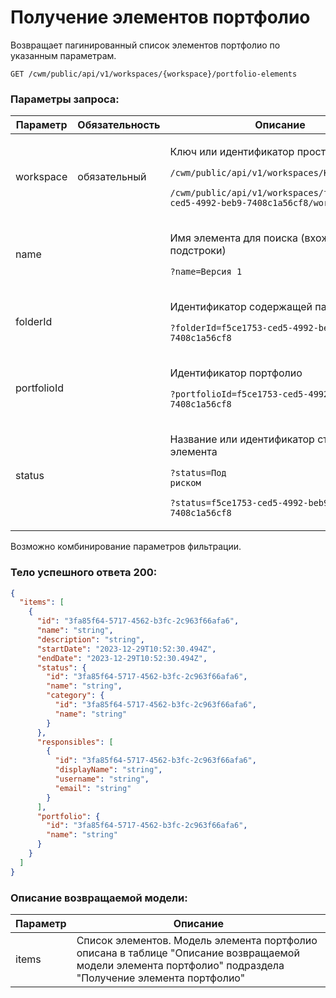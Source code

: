 # Получение элементов портфолио

Возвращает пагинированный список элементов портфолио по указанным параметрам.

`GET /cwm/public/api/v1/workspaces/{workspace}/portfolio-elements`

### Параметры запроса:

| Параметр    | Обязательность | Описание                                                                                                                                                                                                  |
| ----------- | -------------- | --------------------------------------------------------------------------------------------------------------------------------------------------------------------------------------------------------- |
| workspace   | обязательный   | <p>Ключ или идентификатор пространства</p><p><code>/cwm/public/api/v1/workspaces/KEY/workitems</code></p><p><code>/cwm/public/api/v1/workspaces/f5ce1753-ced5-4992-beb9-7408c1a56cf8/workitems</code></p> |
| name        |                | <p>Имя элемента для поиска (вхождение подстроки)</p><p><code>?name=Версия 1</code></p>                                                                                                                    |
| folderId    |                | <p>Идентификатор содержащей папки</p><p><code>?folderId=f5ce1753-ced5-4992-beb9-7408c1a56cf8</code></p>                                                                                                   |
| portfolioId |                | <p>Идентификатор портфолио</p><p><code>?portfolioId=f5ce1753-ced5-4992-beb9-7408c1a56cf8</code></p>                                                                                                       |
| status      |                | <p>Название или идентификатор статуса элемента</p><p><code>?status=Под риском</code></p><p><code>?status=f5ce1753-ced5-4992-beb9-7408c1a56cf8</code></p>                                                  |

Возможно комбинирование параметров фильтрации.

### Тело успешного ответа 200:

```json
{
  "items": [
    {
      "id": "3fa85f64-5717-4562-b3fc-2c963f66afa6",
      "name": "string",
      "description": "string",
      "startDate": "2023-12-29T10:52:30.494Z",
      "endDate": "2023-12-29T10:52:30.494Z",
      "status": {
        "id": "3fa85f64-5717-4562-b3fc-2c963f66afa6",
        "name": "string",
        "category": {
          "id": "3fa85f64-5717-4562-b3fc-2c963f66afa6",
          "name": "string"
        }
      },
      "responsibles": [
        {
          "id": "3fa85f64-5717-4562-b3fc-2c963f66afa6",
          "displayName": "string",
          "username": "string",
          "email": "string"
        }
      ],
      "portfolio": {
        "id": "3fa85f64-5717-4562-b3fc-2c963f66afa6",
        "name": "string"
      }
    }
  ]
}
```

### Описание возвращаемой модели:

| Параметр | Описание                                                                                                                                                  |
| -------- | --------------------------------------------------------------------------------------------------------------------------------------------------------- |
| items    | Список элементов. Модель элемента портфолио описана в таблице "Описание возвращаемой модели элемента портфолио" подраздела "Получение элемента портфолио" |
